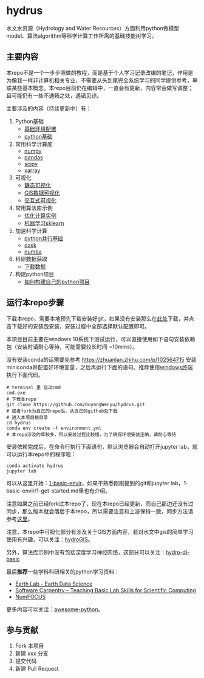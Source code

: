 # hydrus

水文水资源（Hydrology and Water Resources）方面利用python做模型model、算法algorithm等科学计算工作所需的基础技能树学习。

## 主要内容

本repo不是一个一步步照做的教程，而是基于个人学习记录改编的笔记，作用是为像我一样非计算机相关专业，不需要从头到尾完全系统学习的同学提供参考，串联某些基本概念。本repo目前仍在编辑中，一直会有更新，内容常会做写调整；且可能仍有一些不通畅之处，遇错见谅。

主要涉及的内容（持续更新中）有：

1. Python基础
    - [基础环境配置](https://github.com/OuyangWenyu/hydrus/tree/master/1-basic-envir)
    - [python基础](https://github.com/OuyangWenyu/hydrus/tree/master/1-learn-python)
2. 常用科学计算库
    - [numpy](https://github.com/OuyangWenyu/hydrus/tree/master/2-numpy-examples)
    - [pandas](https://github.com/OuyangWenyu/hydrus/tree/master/2-pandas-examples)
    - [scipy](https://github.com/OuyangWenyu/hydrus/tree/master/2-scipy-example)
    - [xarray](https://github.com/OuyangWenyu/hydrus/tree/master/2-xarray-example)
3. 可视化
    - [静态可视化](https://github.com/OuyangWenyu/hydrus/tree/master/3-basic-pyviz)
    - [GIS数据可视化](https://github.com/OuyangWenyu/hydrus/tree/master/3-gis-pyviz)
    - [交互式可视化](https://github.com/OuyangWenyu/hydrus/tree/master/3-interactive-pyviz)
4. 常用算法库示例
    - [优化计算实例](https://github.com/OuyangWenyu/hydrus/tree/master/4-optimization-example)
    - [机器学习sklearn](https://github.com/OuyangWenyu/hydrus/tree/master/4-sklearn-example)
5. 加速科学计算
    - [python并行基础](https://github.com/OuyangWenyu/hydrus/tree/master/5-basic-parallel)
    - [dask](https://github.com/OuyangWenyu/hydrus/tree/master/5-dask-example)
    - [numba](https://github.com/OuyangWenyu/hydrus/tree/master/5-numba-example)
6. 科研数据获取
    - [下载数据](https://github.com/OuyangWenyu/hydrus/tree/master/6-download-data)
7. 构建python项目
    - [如何构建自己的python项目](https://github.com/OuyangWenyu/hydrus/tree/master/7-python-project)
    
## 运行本repo步骤

下载本repo，需要本地预先下载安装好git，如果没有安装那么在[此处](https://git-scm.com/downloads)下载，并点击下载好的安装包安装，安装过程中全部选择默认配置即可。

本项目目前主要在windows 10系统下测试运行，可以直接使用如下语句安装依赖包（安装时请耐心等待，可能需要较长时间 ~10mins）。

没有安装conda的话需要先参考 https://zhuanlan.zhihu.com/p/102564715 安装miniconda并配置好环境变量，之后再运行下面的语句。推荐使用[windows终端](https://docs.microsoft.com/zh-cn/windows/terminal/)执行下面代码。

```Shell
# terminal 里 启动cmd
cmd.exe
# 下载本repo
git clone https://github.com/OuyangWenyu/hydrus.git
# 或者fork为自己的repo后，从自己的github处下载
# 进入本项目根目录
cd hydrus
conda env create -f environment.yml
# 本repo涉及的库较多，所以安装过程比较慢，为了确保环境安装正确，请耐心等待
```

安装依赖完成后，在命令行执行下面语句，默认浏览器会自动打开jupyter lab，就可以运行本repo中的程序啦：

```Shell
conda activate hydrus
jupyter lab
```

可以从这里开始：[1-basic-envir](https://github.com/OuyangWenyu/hydrus/blob/master/1-basic-envir)，如果不熟悉刚刚提到的git和jupyter lab，1-basic-envir/1-get-started.md里也有介绍。

注意如果之前已经fork过本repo了，现在本repo已经更新，而自己那边还没有过同步，那么版本就会落后于本repo，所以需要注意和上游保持一致，同步方法请参考[这里](https://github.com/waterDLut/hydrus/blob/master/1-basic-envir/1-get-started.md#fork%E5%90%8E%E5%90%8C%E6%AD%A5%E6%BA%90%E7%9A%84%E6%96%B0%E6%9B%B4%E6%96%B0%E5%86%85%E5%AE%B9)。

注意，本repo中可视化部分有涉及关于GIS方面内容，若对水文中gis的简单学习使用有兴趣，可以关注：[hydroGIS](https://github.com/OuyangWenyu/hydroGIS)。

另外，算法库示例中没有包括深度学习神经网络，这部分可以关注：[hydro-dl-basic](https://github.com/waterDLut/hydro-dl-basic)

最后**推荐**一些学科科研相关的python学习资料：

- [Earth Lab - Earth Data Science](https://www.earthdatascience.org/)
- [Software Carpentry – Teaching Basic Lab Skills for Scientific Computing](https://software-carpentry.org/lessons/index.html)
- [NumFOCUS](https://numfocus.org/)

更多内容可以关注：[awesome-python](https://github.com/vinta/awesome-python)。

## 参与贡献

1. Fork 本项目
2. 新建 xxx 分支
3. 提交代码
4. 新建 Pull Request
